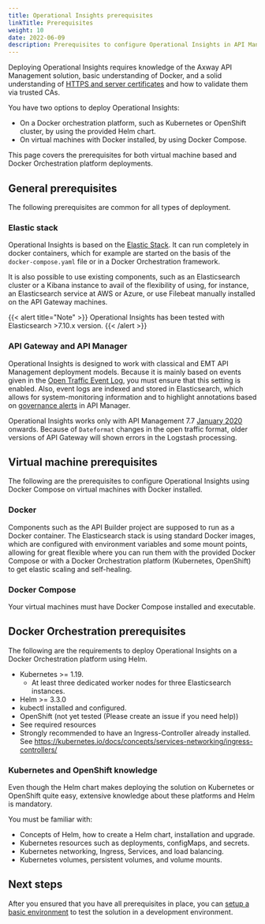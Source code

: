 ```yaml
---
title: Operational Insights prerequisites
linkTitle: Prerequisites
weight: 10
date: 2022-06-09
description: Prerequisites to configure Operational Insights in API Management.
---
```


Deploying Operational Insights requires knowledge of the Axway API Management solution, basic understanding of Docker, and a solid understanding of [HTTPS and server certificates](https://www.ssl.com/article/browsers-and-certificate-validation/) and how to validate them via trusted CAs.

You have two options to deploy Operational Insights:

* On a Docker orchestration platform, such as Kubernetes or OpenShift cluster, by using the provided Helm chart.
* On virtual machines with Docker installed, by using Docker Compose.

This page covers the prerequisites for both virtual machine based and Docker Orchestration platform deployments.

## General prerequisites

The following prerequisites are common for all types of deployment.

### Elastic stack

Operational Insights is based on the [Elastic Stack](https://www.elastic.co/elastic-stack/). It can run completely in docker containers, which for example are started on the basis of the `docker-compose.yaml` file or in a Docker Orchestration framework.

It is also possible to use existing components, such as an Elasticsearch cluster or a Kibana instance to avail of the flexibility of using, for instance, an Elasticsearch service at AWS or Azure, or use Filebeat manually installed on the API Gateway machines.

{{< alert title="Note" >}}
Operational Insights has been tested with Elasticsearch >7.10.x version.
{{< /alert >}}

### API Gateway and API Manager

Operational Insights is designed to work with classical and EMT API Management deployment models. Because it is mainly based on events given in the [Open Traffic Event Log](/docs/apim_reference/monitor_traffic_events_metrics/#open-traffic-event-log-settings), you must ensure that this setting is enabled. Also, event logs are indexed and stored in Elasticsearch, which allows for system-monitoring information and to highlight annotations based on [governance alerts](/docs/apim_administration/apimgr_admin/api_mgmt_alerts/#alert-descriptions) in API Manager.

Operational Insights works only with API Management 7.7 [January 2020](/docs/apim_relnotes/) onwards. Because of `Dateformat` changes in the open traffic format, older versions of API Gateway will shown errors in the Logstash processing.

## Virtual machine prerequisites

The following are the prerequisites to configure Operational Insights using Docker Compose on virtual machines with Docker installed.

### Docker

Components such as the API Builder project are supposed to run as a Docker container. The Elasticsearch stack is using standard Docker images, which are configured with environment variables and some mount points, allowing for great flexible where you can run them with the provided Docker Compose or with a Docker Orchestration platform (Kubernetes, OpenShift) to get elastic scaling and self-healing.

### Docker Compose

Your virtual machines must have Docker Compose installed and executable.

## Docker Orchestration prerequisites

The following are the requirements to deploy Operational Insights on a Docker Orchestration platform using Helm.

* Kubernetes >= 1.19.
    * At least three dedicated worker nodes for three Elasticsearch instances.
* Helm >= 3.3.0
* kubectl installed and configured.
* OpenShift (not yet tested (Please create an issue if you need help))
* See required resources
* Strongly recommended to have an Ingress-Controller already installed. See <https://kubernetes.io/docs/concepts/services-networking/ingress-controllers/>

### Kubernetes and OpenShift knowledge

Even though the Helm chart makes deploying the solution on Kubernetes or OpenShift quite easy, extensive knowledge about these platforms and Helm is mandatory.

You must be familiar with:

* Concepts of Helm, how to create a Helm chart, installation and upgrade.
* Kubernetes resources such as deployments, configMaps, and secrets.
* Kubernetes networking, Ingress, Services, and load balancing.
* Kubernetes volumes, persistent volumes, and volume mounts.

## Next steps

After you ensured that you have all prerequisites in place, you can [setup a basic environment](/docs/amplify_analytics/op_insights_config_elastic_singlenode) to test the solution in a development environment.

